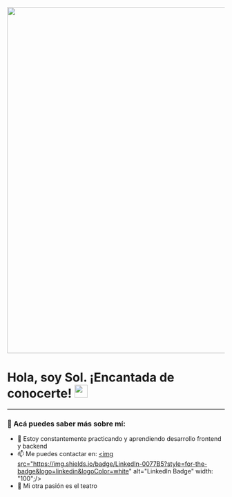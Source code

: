 <div id="header" align="center">
  <img decoding="async" src="https://github.com/user-attachments/assets/f1f03d5c-2b4b-464b-b08a-4d280cd0b4eb" width="800"/>
</div>

<h1>
  Hola, soy Sol. ¡Encantada de conocerte!
  <img decoding="async" src="https://media.giphy.com/media/hvRJCLFzcasrR4ia7z/giphy.gif" width="30px"/>
</h1>

---

### 👋 Acá puedes saber más sobre mí:
* :seedling: Estoy constantemente practicando y aprendiendo desarrollo frontend y backend
* :mailbox: Me puedes contactar en: <a href="https://www.linkedin.com/in/solgagou/">
    <img src="https://img.shields.io/badge/LinkedIn-0077B5?style=for-the-badge&logo=linkedin&logoColor=white" alt="LinkedIn Badge" width: "100";/>
  </a>
* :heartbeat: Mi otra pasión es el teatro

